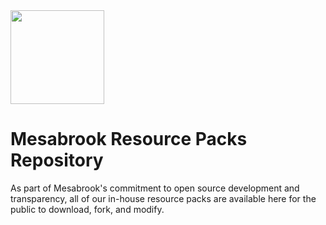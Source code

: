 <img src="https://i.imgur.com/5hYlFJ1.png" width=150>

# Mesabrook Resource Packs Repository

As part of Mesabrook's commitment to open source development and transparency, all of our in-house resource packs are available here for the public to download, fork, and modify.
